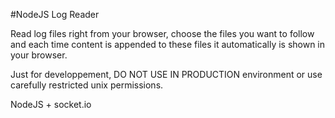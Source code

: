 #NodeJS Log Reader

Read log files right from your browser, choose the files you want to follow and each time content is appended to these files it automatically is shown in your browser.

Just for developpement, DO NOT USE IN PRODUCTION environment or use carefully restricted unix permissions.

NodeJS + socket.io
